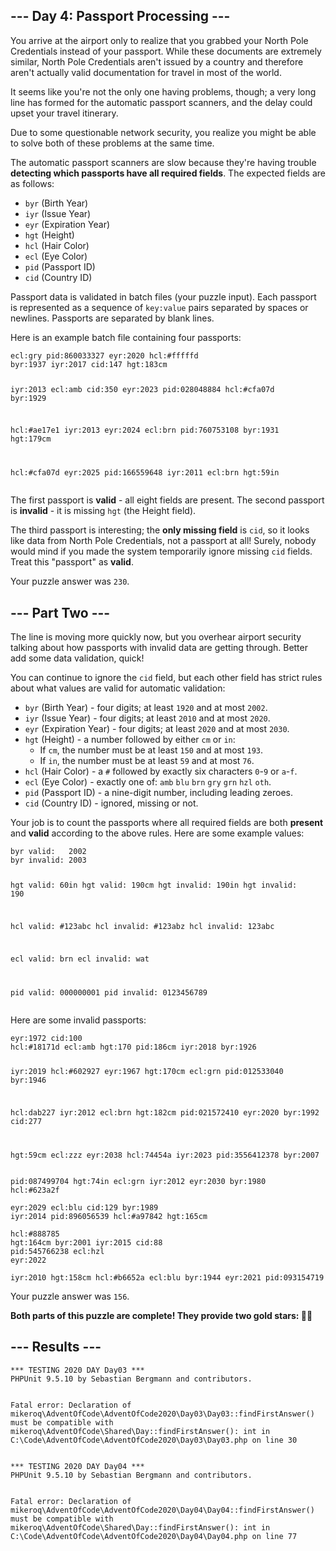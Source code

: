 <article class="day-desc"><h2>--- Day 4: Passport Processing ---</h2><p>You arrive at the airport only to realize that you grabbed your North Pole Credentials instead of your passport. While these documents are extremely similar, North Pole Credentials aren't issued by a country and therefore aren't actually valid documentation for travel in most of the world.</p>
<p>It seems like you're not the only one having problems, though; a very long line has formed for the automatic passport scanners, and the delay could upset your travel itinerary.</p>
<p>Due to some questionable network security, you realize you might be able to solve both of these problems at the same time.</p>
<p>The automatic passport scanners are slow because they're having trouble <b>detecting which passports have all required fields</b>. The expected fields are as follows:</p>
<ul>
<li><code>byr</code> (Birth Year)</li>
<li><code>iyr</code> (Issue Year)</li>
<li><code>eyr</code> (Expiration Year)</li>
<li><code>hgt</code> (Height)</li>
<li><code>hcl</code> (Hair Color)</li>
<li><code>ecl</code> (Eye Color)</li>
<li><code>pid</code> (Passport ID)</li>
<li><code>cid</code> (Country ID)</li>
</ul>
<p>Passport data is validated in batch files (your puzzle input). Each passport is represented as a sequence of <code>key:value</code> pairs separated by spaces or newlines. Passports are separated by blank lines.</p>
<p>Here is an example batch file containing four passports:</p>
<pre><code>ecl:gry pid:860033327 eyr:2020 hcl:#fffffd
byr:1937 iyr:2017 cid:147 hgt:183cm

iyr:2013 ecl:amb cid:350 eyr:2023 pid:028048884
hcl:#cfa07d byr:1929

hcl:#ae17e1 iyr:2013
eyr:2024
ecl:brn pid:760753108 byr:1931
hgt:179cm

hcl:#cfa07d eyr:2025 pid:166559648
iyr:2011 ecl:brn hgt:59in
</code></pre>
<p>The first passport is <b>valid</b> - all eight fields are present. The second passport is <b>invalid</b> - it is missing <code>hgt</code> (the Height field).</p>
<p>The third passport is interesting; the <b>only missing field</b> is <code>cid</code>, so it looks like data from North Pole Credentials, not a passport at all! Surely, nobody would mind if you made the system temporarily ignore missing <code>cid</code> fields.  Treat this "passport" as <b>valid</b>.</p>



</article>
<p>Your puzzle answer was <code>230</code>.</p><article class="day-desc"><h2 id="part2">--- Part Two ---</h2><p>The line is moving more quickly now, but you overhear airport security talking about how passports with invalid data are getting through. Better add some data validation, quick!</p>
<p>You can continue to ignore the <code>cid</code> field, but each other field has <span title="GLORY TO ARSTOTZKA">strict rules</span> about what values are valid for automatic validation:</p>
<ul>
<li><code>byr</code> (Birth Year) - four digits; at least <code>1920</code> and at most <code>2002</code>.</li>
<li><code>iyr</code> (Issue Year) - four digits; at least <code>2010</code> and at most <code>2020</code>.</li>
<li><code>eyr</code> (Expiration Year) - four digits; at least <code>2020</code> and at most <code>2030</code>.</li>
<li><code>hgt</code> (Height) - a number followed by either <code>cm</code> or <code>in</code>:
  <ul>
  <li>If <code>cm</code>, the number must be at least <code>150</code> and at most <code>193</code>.</li>
  <li>If <code>in</code>, the number must be at least <code>59</code> and at most <code>76</code>.</li>
  </ul>
</li>
<li><code>hcl</code> (Hair Color) - a <code>#</code> followed by exactly six characters <code>0</code>-<code>9</code> or <code>a</code>-<code>f</code>.</li>
<li><code>ecl</code> (Eye Color) - exactly one of: <code>amb</code> <code>blu</code> <code>brn</code> <code>gry</code> <code>grn</code> <code>hzl</code> <code>oth</code>.</li>
<li><code>pid</code> (Passport ID) - a nine-digit number, including leading zeroes.</li>
<li><code>cid</code> (Country ID) - ignored, missing or not.</li>
</ul>
<p>Your job is to count the passports where all required fields are both <b>present</b> and <b>valid</b> according to the above rules. Here are some example values:</p>
<pre><code>byr valid:   2002
byr invalid: 2003

hgt valid:   60in
hgt valid:   190cm
hgt invalid: 190in
hgt invalid: 190

hcl valid:   #123abc
hcl invalid: #123abz
hcl invalid: 123abc

ecl valid:   brn
ecl invalid: wat

pid valid:   000000001
pid invalid: 0123456789
</code></pre>
<p>Here are some invalid passports:</p>
<pre><code>eyr:1972 cid:100
hcl:#18171d ecl:amb hgt:170 pid:186cm iyr:2018 byr:1926

iyr:2019
hcl:#602927 eyr:1967 hgt:170cm
ecl:grn pid:012533040 byr:1946

hcl:dab227 iyr:2012
ecl:brn hgt:182cm pid:021572410 eyr:2020 byr:1992 cid:277

hgt:59cm ecl:zzz
eyr:2038 hcl:74454a iyr:2023
pid:3556412378 byr:2007
</code></pre>

<pre><code>pid:087499704 hgt:74in ecl:grn iyr:2012 eyr:2030 byr:1980
hcl:#623a2f

eyr:2029 ecl:blu cid:129 byr:1989
iyr:2014 pid:896056539 hcl:#a97842 hgt:165cm

hcl:#888785
hgt:164cm byr:2001 iyr:2015 cid:88
pid:545766238 ecl:hzl
eyr:2022

iyr:2010 hgt:158cm hcl:#b6652a ecl:blu byr:1944 eyr:2021 pid:093154719
</code></pre>

</article>
<p>Your puzzle answer was <code>156</code>.</p><p class="day-success"><b>Both parts of this puzzle are complete! They provide two gold stars: 🌟🌟</b></p>
<h2>--- Results ---</h2>
<pre><code>*** TESTING 2020 DAY Day03 ***
PHPUnit 9.5.10 by Sebastian Bergmann and contributors.


Fatal error: Declaration of mikeroq\AdventOfCode\AdventOfCode2020\Day03\Day03::findFirstAnswer() must be compatible with mikeroq\AdventOfCode\Shared\Day::findFirstAnswer(): int in C:\Code\AdventOfCode\AdventOfCode2020\Day03\Day03.php on line 30
</code></pre>
<pre><code>*** TESTING 2020 DAY Day04 ***
PHPUnit 9.5.10 by Sebastian Bergmann and contributors.


Fatal error: Declaration of mikeroq\AdventOfCode\AdventOfCode2020\Day04\Day04::findFirstAnswer() must be compatible with mikeroq\AdventOfCode\Shared\Day::findFirstAnswer(): int in C:\Code\AdventOfCode\AdventOfCode2020\Day04\Day04.php on line 77
</code></pre>